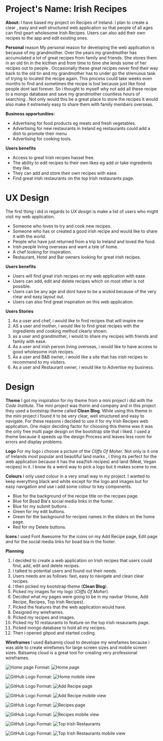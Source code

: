 # Project's Name: Irish Recipes

**About:** I have based my project on Recipes of Ireland. I plan to create a clear , easy and well structured web application so that 
people of all ages can find geart wholesome Irish Recipes. Users can also add their own recipes to the app and edit existing ones.

**Personal** reason  My personal reason for developing the web application is because of my grandmother. Over the years my grandmother 
has accumulated a lot of great recipes from family and friends. She stores them in an old tin in the kicthen and from time to time she 
lends some of her recipes out to people . Occasionally these great recipes never find their way back to the old tin and my grandmother 
has to under go the strenuous task of trying to located the recipe again. This process could take weeks even months to find and sometimes 
the recipe is lost because just like food people dont last forever. So i thought to myself why not add all these recipe to a 
mongo database and save my grandmother countless hours of searching . Not only would this be a great place to store the recipes it would 
also make it extremely easy to share them with family members overseas.

**Business opportunities:**
* Advertising for food products eg meats and fresh vegetables.
* Advertising for new restaurants in Ireland eg restaurants could add a dish to promote their menu
* Advertising for cooking tools.

**Users benefits**
* Access to great Irish recipes hassel free.
* The ability to edit recipes to their own likes eg add or take ingredients they like.
* They can add and store their own recipes with ease.
* Find great irish restaurants on the top Irish restaurants page.

# UX Design

The first thing i did in regards to *UX design* is make a list of users who might visit my web application.
* Someone who loves to try and cook new recipes.
* Someone who has or created a good irish recipe and would like to share it with the world.
* People who have just returned from a trip to Ireland and loved the food.
* Irish people living overseas and want a tste of home.
* A chef looking for inspiration.
* Restaurant, Hotel and Bar owners looking for great irish recipes.

**Users benefits**
* Users will find great irish recipes on my web application with ease.
* Users can add, edit and delete recipes which on most other is not possible.
* Users can be any age and dont have to be a wizkid because of the very clear and  easy layout out.
* Users can also find great inspiration on this web application.

**Users Stories**
1. As a user and chef, i would like to find recipes that will inspire me 
2. AS a user and mother, i would like to find great recipes with the ingredients and cooking method clearly shown.
3. as a user and grandmother, i would to share my recipes with friends and family with ease.
4. As a user and irish person living overseas, i would like to have access to good wholesome irish recipes.
5. As a user and B&B owner, i would like a site that has irish recipes to recommend to my visiters.
6. As a user and Restaurant owner, i would like to Advertise my business.

# Design

**Theme**
I got my inspiration for my theme from a mini project i did with the *Code Institute*. The mini project was 
thorin and company and in this project they used a bootstrap theme called **Clean Blog**. While using this theme 
in the mini project i found it to be very clear, well structured and easy to navigate. For these reasons i decided 
to use it for my Irish Recipes web application. One major deciding factor for choosing this theme was it was the
only free multi page design on the bootstrap site that i liked. I used a theme because it speeds up the design Process
and leaves less room for errors and display problems. 

**Logo**
For my logo i choose a picture of the *Cliffs Of Moher*. Not only is it one of Irelands most popular and beautiful land marks
, i thing its perfect for the web application because it has the sea(fish recipes) and land (Meat, Vegan recipes) in it. I know 
its a weird way to pick a logo but it makes scene to me.

**Colours**
I only used colour in a very small way in my project. I wanted to keep everything black and white except for the logo and images but for
easy navigation and use i add some colour to key components.
* Blue for the background of the recipe title on the recipes page.
* Blue fot Boad Bia's social media links in the footer.
* Blue for my submit buttons .
* Green for my edit buttons.
* Green for the background for recipes names in the sliders on the home page.
* Red for my Delete buttons.

**Icons**
I used Font Awesome for the icons on my Add Recipe page, Edit page and for the social media links for boad bia in the footer.

**Planning**

1. I decided to create a web application on Irish recipes that users could find, add, edit and delete recipes.
2. I talked to potential users and found out their needs.
3. Users needs are as follows: fast, easy to navigate and clean clear recipes.
4. I then picked my bootstrap theme (**Clean Blog**).
5. Picked my images for my logo (*Cliffs Of Moher*).
6. Decided what my pages were going to be in my navbar (Home, Add Recipe, Recipes, Top Irish Recipes).
7. Picked the features that the web application would have.
8. Designed my wireframes.
9. Picked my recipes and images.
10. Picked my 10 restaurants to feature on the top irish resaurants page.
11. Picked mongo database to hold all my recipes.
12. Then i opened gitpod and started coding.

**Wireframes**
I used Balsamiq cloud to develope my wirefames because i was able to create wirefames for large screen sizes and mobile screen sizes.
Balsamiq cloud is a great tool for creating very professional wireframes.

![Home page](/static/Wireframes/Home.png)
Format: ![Home page](url)

![GitHub Logo](/static/Wireframes/Home-Mobile.png)
Format: ![Home mobile view](url)

![GitHub Logo](/static/Wireframes/Add-recipes.png)
Format: ![Add Recipe page](url)

![GitHub Logo](/static/Wireframes/Add-Recipe-Mobile.png)
Format: ![Add Recipe mobile view](url)

![GitHub Logo](/static/Wireframes/Recipes.png)
Format: ![Recipes page](url)

![GitHub Logo](/static/Wireframes/Recipes-Mobile.png)
Format: ![Recipes mobile view](url)

![GitHub Logo](/static/Wireframes/Top-Irish-Restaurants.png)
Format: ![Top Irish Restaurants](url)

![GitHub Logo](/static/Wireframes/Top-Irish-Restaurants-Mobile.png)
Format: ![Top Irish Restaurants mobile view](url)